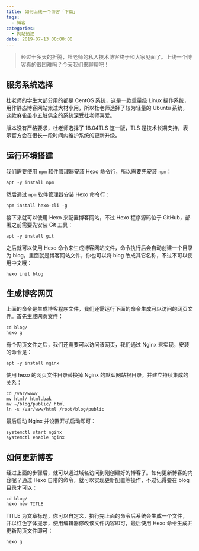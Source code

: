 ```yaml
---
title: 如何上线一个博客「下篇」
tags:
  - 博客
categories:
  - 网站搭建
date: 2019-07-13 00:00:00
---
```


> 经过十多天的折腾，杜老师的私人技术博客终于和大家见面了。上线一个博客真的很困难吗？今天我们来聊聊吧！

<!-- more -->

## 服务系统选择

杜老师的学生大部分用的都是 CentOS 系统，这是一款重量级 Linux 操作系统，用作静态博客网站太过大材小用，所以杜老师选择了较为轻量的 Ubuntu 系统，这款麻雀虽小五脏俱全的系统深受杜老师喜爱。

版本没有严格要求，杜老师选择了 18.04TLS 这一版，TLS 是技术长期支持，表示官方会在很长一段时间内维护系统的更新升级。

## 运行环境搭建

我们需要使用 `npm` 软件管理器安装 Hexo 命令行，所以需要先安装 `npm`：

```
apt -y install npm
```

然后通过 `npm` 软件管理器安装 Hexo 命令行：

```
npm install hexo-cli -g
```

接下来就可以使用 Hexo 来配置博客网站，不过 Hexo 程序源码位于 GitHub，部署之前需要先安装 Git 工具：

```
apt -y install git
```

之后就可以使用 Hexo 命令来生成博客网站文件，命令执行后会自动创建一个目录为 blog，里面就是博客网站文件，你也可以将 blog 改成其它名称，不过不可以使用中文哦：

```
hexo init blog
```

## 生成博客网页

上面的命令是生成博客程序文件，我们还需运行下面的命令生成可以访问的网页文件。首先生成网页文件：

```
cd blog/
hexo g
```

有个网页文件之后，我们还需要可以访问该网页，我们通过 Nginx 来实现，安装的命令是：

```
apt -y install nginx
```

使用 hexo 的网页文件目录替换掉 Nginx 的默认网站根目录，并建立持续集成的关系：

```
cd /var/www/
mv html/ html.bak
mv ~/blog/public/ html
ln -s /var/www/html /root/blog/public
```

最后启动 Nginx 并设置开机启动即可：

```
systemctl start nginx
systemctl enable nginx
```

## 如何更新博客

经过上面的步骤后，就可以通过域名访问到刚创建好的博客了。如何更新博客的内容呢？通过 Hexo 自带的命令，就可以实现更新配置等操作，不过记得要在 blog 目录才可以：

```
cd blog/
hexo new TITLE
```

TITLE 为文章标题，你可以自定义，执行完上面的命令后系统会生成一个文件，并以红色字体提示，使用编辑器修改该文件内容即可，最后使用 Hexo 命令生成并更新网页文件即可：

```
hexo g
```
